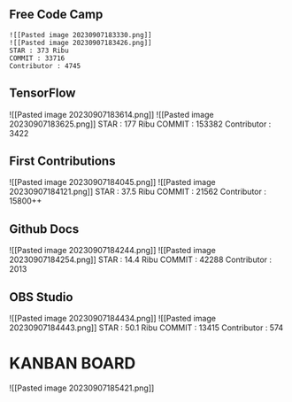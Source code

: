 ## Free Code Camp
	![[Pasted image 20230907183330.png]]
	![[Pasted image 20230907183426.png]]
	STAR : 373 Ribu
	COMMIT : 33716
	Contributor : 4745

## TensorFlow
![[Pasted image 20230907183614.png]]
![[Pasted image 20230907183625.png]]
STAR : 177 Ribu
COMMIT : 153382
Contributor : 3422

## First Contributions
![[Pasted image 20230907184045.png]]
![[Pasted image 20230907184121.png]]
STAR : 37.5 Ribu
COMMIT : 21562
Contributor : 15800++

## Github Docs
![[Pasted image 20230907184244.png]]
![[Pasted image 20230907184254.png]]
STAR : 14.4 Ribu
COMMIT : 42288
Contributor : 2013

## OBS Studio
![[Pasted image 20230907184434.png]]
![[Pasted image 20230907184443.png]]
STAR : 50.1 Ribu
COMMIT : 13415
Contributor : 574


# KANBAN BOARD
![[Pasted image 20230907185421.png]]